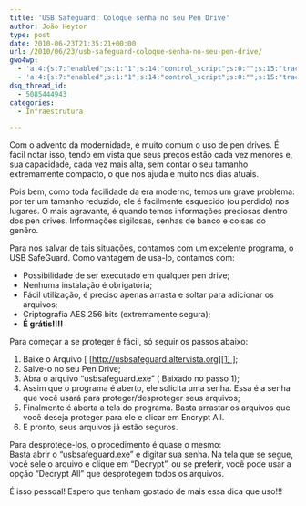 ```yaml
---
title: 'USB Safeguard: Coloque senha no seu Pen Drive'
author: João Heytor
type: post
date: 2010-06-23T21:35:21+00:00
url: /2010/06/23/usb-safeguard-coloque-senha-no-seu-pen-drive/
gwo4wp:
  - 'a:4:{s:7:"enabled";s:1:"1";s:14:"control_script";s:0:"";s:15:"tracking_script";s:0:"";s:17:"conversion_script";s:0:"";}'
  - 'a:4:{s:7:"enabled";s:1:"1";s:14:"control_script";s:0:"";s:15:"tracking_script";s:0:"";s:17:"conversion_script";s:0:"";}'
dsq_thread_id:
  - 5085444943
categories:
  - Infraestrutura

---
```

Com o advento da modernidade, é muito comum o uso de pen drives. É fácil notar isso, tendo em vista que seus preços estão cada vez menores e, sua capacidade, cada vez mais alta, sem contar o seu tamanho extremamente compacto, o que nos ajuda e muito nos dias atuais.

Pois bem, como toda facilidade da era moderno, temos um grave problema: por ter um tamanho reduzido, ele é facilmente esquecido (ou perdido) nos lugares. O mais agravante, é quando temos informações preciosas dentro dos pen drives. Informações sigilosas, senhas de banco e coisas do genêro.

Para nos salvar de tais situações, contamos com um excelente programa, o USB SafeGuard. Como vantagem de usa-lo, contamos com:

  * Possibilidade de ser executado em qualquer pen drive;
  * Nenhuma instalação é obrigatória;
  * Fácil utilização, é preciso apenas arrasta e soltar para adicionar os arquivos;
  * Criptografia AES 256 bits (extremamente segura);
  * **É grátis!!!!**

Para começar a se proteger é fácil, só seguir os passos abaixo:

1. Baixe o Arquivo [ [http://usbsafeguard.altervista.org][1] ];  
2. Salve-o no seu Pen Drive;  
3. Abra o arquivo &#8220;usbsafeguard.exe&#8221; ( Baixado no passo 1);  
4. Assim que o programa é aberto, ele solicita uma senha. Essa é a senha que você usará para proteger/desproteger seus arquivos;  
5. Finalmente é aberta a tela do programa. Basta arrastar os arquivos que você deseja proteger para ele e clicar em Encrypt All.  
6. E pronto, seus arquivos já estão seguros.

Para desprotege-los, o procedimento é quase o mesmo:  
Basta abrir o &#8220;usbsafeguard.exe&#8221; e digitar sua senha. Na tela que se segue, você sele o arquivo e clique em &#8220;Decrypt&#8221;, ou se preferir, você pode usar a opção &#8220;Decrypt All&#8221; que desprotegem todos os arquivos.

É isso pessoal! Espero que tenham gostado de mais essa dica que uso!!!

 [1]: http://usbsafeguard.altervista.org/index.html